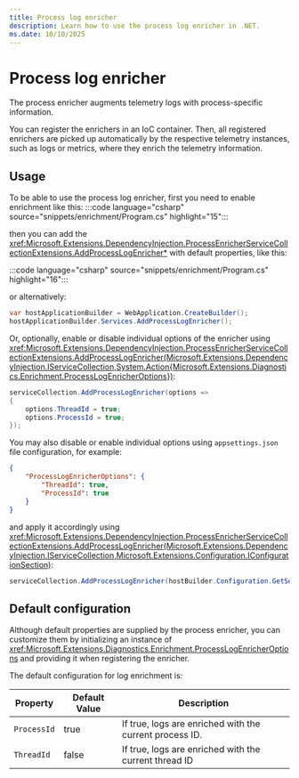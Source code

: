 ```yaml
---
title: Process log enricher
description: Learn how to use the process log enricher in .NET.
ms.date: 10/10/2025
---
```


# Process log enricher

The process enricher augments telemetry logs with process-specific information.

You can register the enrichers in an IoC container. Then, all registered enrichers are picked up automatically by the respective telemetry instances, such as logs or metrics, where they enrich the telemetry information.

## Usage

To be able to use the process log enricher, first you need to enable enrichment like this:
:::code language="csharp" source="snippets/enrichment/Program.cs" highlight="15":::

then you can add the <xref:Microsoft.Extensions.DependencyInjection.ProcessEnricherServiceCollectionExtensions.AddProcessLogEnricher*> with default properties, like this:

:::code language="csharp" source="snippets/enrichment/Program.cs" highlight="16":::

or alternatively:

```cs
var hostApplicationBuilder = WebApplication.CreateBuilder();
hostApplicationBuilder.Services.AddProcessLogEnricher();
```

Or, optionally, enable or disable individual options of the enricher using <xref:Microsoft.Extensions.DependencyInjection.ProcessEnricherServiceCollectionExtensions.AddProcessLogEnricher(Microsoft.Extensions.DependencyInjection.IServiceCollection,System.Action{Microsoft.Extensions.Diagnostics.Enrichment.ProcessLogEnricherOptions})>:

```cs
serviceCollection.AddProcessLogEnricher(options =>
{
    options.ThreadId = true;
    options.ProcessId = true;
});
```

You may also disable or enable individual options using `appsettings.json` file configuration, for example:

```json
{
    "ProcessLogEnricherOptions": {
        "ThreadId": true,
        "ProcessId": true
    }
}
```

and apply it accordingly using <xref:Microsoft.Extensions.DependencyInjection.ProcessEnricherServiceCollectionExtensions.AddProcessLogEnricher(Microsoft.Extensions.DependencyInjection.IServiceCollection,Microsoft.Extensions.Configuration.IConfigurationSection)>:

```cs
serviceCollection.AddProcessLogEnricher(hostBuilder.Configuration.GetSection("ProcessLogEnricherOptions"));
```

## Default configuration

Although default properties are supplied by the process enricher, you can customize them by initializing an instance of <xref:Microsoft.Extensions.Diagnostics.Enrichment.ProcessLogEnricherOptions> and providing it when registering the enricher.

The default configuration for log enrichment is:

| Property   | Default Value   | Description                                          |
| -----------| ----------------|------------------------------------------------------|
| `ProcessId`     | true            | If true, logs are enriched with the current process ID.        |
| `ThreadId`      | false           | If true, logs are enriched with the current thread ID          |
